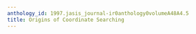 ```yaml
---
anthology_id: 1997.jasis_journal-ir0anthology0volumeA48A4.5
title: Origins of Coordinate Searching
---
```

